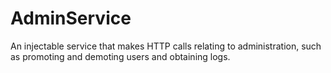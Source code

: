 # AdminService
An injectable service that makes HTTP calls relating to administration,
such as promoting and demoting users and obtaining logs.